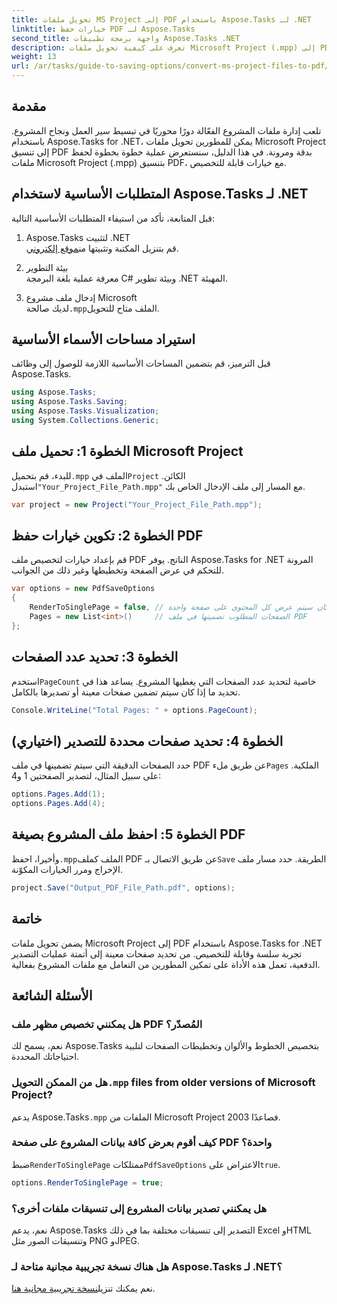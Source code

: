 ```yaml
---
title: تحويل ملفات MS Project إلى PDF باستخدام Aspose.Tasks لـ .NET
linktitle: خيارات حفظ PDF لـ Aspose.Tasks
second_title: واجهة برمجة تطبيقات Aspose.Tasks .NET
description: تعرف على كيفية تحويل ملفات Microsoft Project (.mpp) إلى PDF باستخدام Aspose.Tasks for .NET. اتبع هذا الدليل خطوة بخطوة لتخصيص إخراج PDF، وتحديد صفحات معينة، وأتمتة التحويلات الدفعية.
weight: 13
url: /ar/tasks/guide-to-saving-options/convert-ms-project-files-to-pdf/
---
```

## مقدمة

تلعب إدارة ملفات المشروع الفعّالة دورًا محوريًا في تبسيط سير العمل ونجاح المشروع. باستخدام Aspose.Tasks for .NET، يمكن للمطورين تحويل ملفات Microsoft Project إلى تنسيق PDF بدقة ومرونة. في هذا الدليل، سنستعرض عملية خطوة بخطوة لحفظ ملفات Microsoft Project (.mpp) بتنسيق PDF، مع خيارات قابلة للتخصيص.

## المتطلبات الأساسية لاستخدام Aspose.Tasks لـ .NET

قبل المتابعة، تأكد من استيفاء المتطلبات الأساسية التالية:

1. Aspose.Tasks لتثبيت .NET  
    قم بتنزيل المكتبة وتثبيتها من[موقع إلكتروني](https://releases.aspose.com/tasks/net/).

2. بيئة التطوير  
   معرفة عملية بلغة البرمجة C# وبيئة تطوير .NET المهيئة.

3. إدخال ملف مشروع Microsoft  
    لديك صالحة`.mpp`الملف متاح للتحويل.

## استيراد مساحات الأسماء الأساسية

قبل الترميز، قم بتضمين المساحات الأساسية اللازمة للوصول إلى وظائف Aspose.Tasks. 

```csharp
using Aspose.Tasks;
using Aspose.Tasks.Saving;
using Aspose.Tasks.Visualization;
using System.Collections.Generic;
```

## الخطوة 1: تحميل ملف Microsoft Project

 للبدء، قم بتحميل`.mpp` الملف في`Project` الكائن. استبدل`"Your_Project_File_Path.mpp"` مع المسار إلى ملف الإدخال الخاص بك.

```csharp
var project = new Project("Your_Project_File_Path.mpp");
```

## الخطوة 2: تكوين خيارات حفظ PDF

قم بإعداد خيارات لتخصيص ملف PDF الناتج. يوفر Aspose.Tasks for .NET المرونة للتحكم في عرض الصفحة وتخطيطها وغير ذلك من الجوانب.

```csharp
var options = new PdfSaveOptions
{
    RenderToSinglePage = false, // ما إذا كان سيتم عرض كل المحتوى على صفحة واحدة
    Pages = new List<int>()     // الصفحات المطلوب تضمينها في ملف PDF
};
```

## الخطوة 3: تحديد عدد الصفحات

 استخدم`PageCount` خاصية لتحديد عدد الصفحات التي يغطيها المشروع. يساعد هذا في تحديد ما إذا كان سيتم تضمين صفحات معينة أو تصديرها بالكامل.

```csharp
Console.WriteLine("Total Pages: " + options.PageCount);
```

## الخطوة 4: تحديد صفحات محددة للتصدير (اختياري)

 حدد الصفحات الدقيقة التي سيتم تضمينها في ملف PDF عن طريق ملء`Pages` الملكية. على سبيل المثال، لتصدير الصفحتين 1 و4:

```csharp
options.Pages.Add(1);
options.Pages.Add(4);
```

## الخطوة 5: احفظ ملف المشروع بصيغة PDF

 وأخيرا، احفظ`.mpp`الملف كملف PDF عن طريق الاتصال بـ`Save` الطريقة. حدد مسار ملف الإخراج ومرر الخيارات المكوّنة.

```csharp
project.Save("Output_PDF_File_Path.pdf", options);
```

## خاتمة

يضمن تحويل ملفات Microsoft Project إلى PDF باستخدام Aspose.Tasks for .NET تجربة سلسة وقابلة للتخصيص. من تحديد صفحات معينة إلى أتمتة عمليات التصدير الدفعية، تعمل هذه الأداة على تمكين المطورين من التعامل مع ملفات المشروع بفعالية.

## الأسئلة الشائعة

### هل يمكنني تخصيص مظهر ملف PDF المُصدّر؟
نعم، يسمح لك Aspose.Tasks بتخصيص الخطوط والألوان وتخطيطات الصفحات لتلبية احتياجاتك المحددة.

###  هل من الممكن التحويل`.mpp` files from older versions of Microsoft Project?
 يدعم Aspose.Tasks`.mpp` الملفات من Microsoft Project 2003 فصاعدًا.

### كيف أقوم بعرض كافة بيانات المشروع على صفحة PDF واحدة؟
 ضبط`RenderToSinglePage` ممتلكات`PdfSaveOptions` الاعتراض على`true`.

```csharp
options.RenderToSinglePage = true;
```

### هل يمكنني تصدير بيانات المشروع إلى تنسيقات ملفات أخرى؟
نعم، يدعم Aspose.Tasks التصدير إلى تنسيقات مختلفة بما في ذلك Excel وHTML وتنسيقات الصور مثل PNG وJPEG.

### هل هناك نسخة تجريبية مجانية متاحة لـ Aspose.Tasks لـ .NET؟
 نعم يمكنك تنزيل[نسخة تجريبية مجانية هنا](https://releases.aspose.com/).